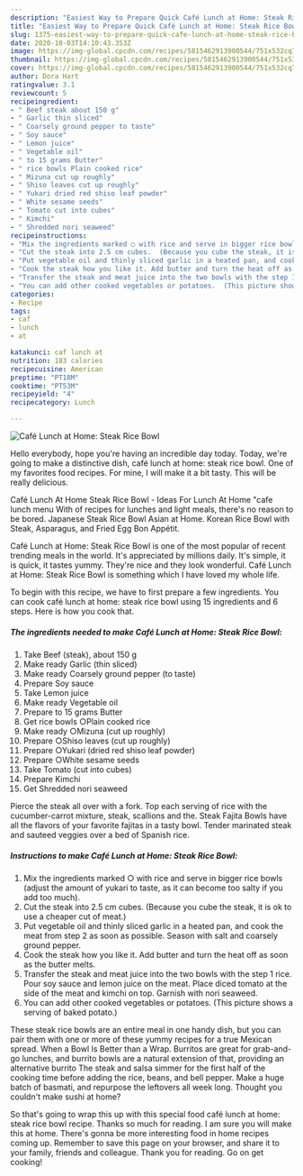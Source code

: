 ```yaml
---
description: "Easiest Way to Prepare Quick Café Lunch at Home: Steak Rice Bowl"
title: "Easiest Way to Prepare Quick Café Lunch at Home: Steak Rice Bowl"
slug: 1375-easiest-way-to-prepare-quick-cafe-lunch-at-home-steak-rice-bowl
date: 2020-10-03T14:10:43.353Z
image: https://img-global.cpcdn.com/recipes/5815462913900544/751x532cq70/cafe-lunch-at-home-steak-rice-bowl-recipe-main-photo.jpg
thumbnail: https://img-global.cpcdn.com/recipes/5815462913900544/751x532cq70/cafe-lunch-at-home-steak-rice-bowl-recipe-main-photo.jpg
cover: https://img-global.cpcdn.com/recipes/5815462913900544/751x532cq70/cafe-lunch-at-home-steak-rice-bowl-recipe-main-photo.jpg
author: Dora Hart
ratingvalue: 3.1
reviewcount: 5
recipeingredient:
- " Beef steak about 150 g"
- " Garlic thin sliced"
- " Coarsely ground pepper to taste"
- " Soy sauce"
- " Lemon juice"
- " Vegetable oil"
- " to 15 grams Butter"
- " rice bowls Plain cooked rice"
- " Mizuna cut up roughly"
- " Shiso leaves cut up roughly"
- " Yukari dried red shiso leaf powder"
- " White sesame seeds"
- " Tomato cut into cubes"
- " Kimchi"
- " Shredded nori seaweed"
recipeinstructions:
- "Mix the ingredients marked ○ with rice and serve in bigger rice bowls (adjust the amount of yukari to taste, as it can become too salty if you add too much)."
- "Cut the steak into 2.5 cm cubes.  (Because you cube the steak, it is ok to use a cheaper cut of meat.)"
- "Put vegetable oil and thinly sliced garlic in a heated pan, and cook the meat from step 2 as soon as possible. Season with salt and coarsely ground pepper."
- "Cook the steak how you like it. Add butter and turn the heat off as soon as the butter melts."
- "Transfer the steak and meat juice into the two bowls with the step 1 rice. Pour soy sauce and lemon juice on the meat. Place diced tomato at the side of the meat and kimchi on top.  Garnish with nori seaweed."
- "You can add other cooked vegetables or potatoes.  (This picture shows a serving of baked potato.)"
categories:
- Recipe
tags:
- caf
- lunch
- at

katakunci: caf lunch at 
nutrition: 183 calories
recipecuisine: American
preptime: "PT18M"
cooktime: "PT53M"
recipeyield: "4"
recipecategory: Lunch

---
```



![Café Lunch at Home: Steak Rice Bowl](https://img-global.cpcdn.com/recipes/5815462913900544/751x532cq70/cafe-lunch-at-home-steak-rice-bowl-recipe-main-photo.jpg)

Hello everybody, hope you're having an incredible day today. Today, we're going to make a distinctive dish, café lunch at home: steak rice bowl. One of my favorites food recipes. For mine, I will make it a bit tasty. This will be really delicious.

Café Lunch At Home Steak Rice Bowl - Ideas For Lunch At Home &#34;cafe lunch menu With of recipes for lunches and light meals, there&#39;s no reason to be bored. Japanese Steak Rice Bowl Asian at Home. Korean Rice Bowl with Steak, Asparagus, and Fried Egg Bon Appétit.

Café Lunch at Home: Steak Rice Bowl is one of the most popular of recent trending meals in the world. It's appreciated by millions daily. It's simple, it is quick, it tastes yummy. They're nice and they look wonderful. Café Lunch at Home: Steak Rice Bowl is something which I have loved my whole life.


To begin with this recipe, we have to first prepare a few ingredients. You can cook café lunch at home: steak rice bowl using 15 ingredients and 6 steps. Here is how you cook that.

<!--inarticleads1-->

##### The ingredients needed to make Café Lunch at Home: Steak Rice Bowl:

1. Take  Beef (steak), about 150 g
1. Make ready  Garlic (thin sliced)
1. Make ready  Coarsely ground pepper (to taste)
1. Prepare  Soy sauce
1. Take  Lemon juice
1. Make ready  Vegetable oil
1. Prepare  to 15 grams Butter
1. Get  rice bowls ○Plain cooked rice
1. Make ready  ○Mizuna (cut up roughly)
1. Prepare  ○Shiso leaves (cut up roughly)
1. Prepare  ○Yukari (dried red shiso leaf powder)
1. Prepare  ○White sesame seeds
1. Take  Tomato (cut into cubes)
1. Prepare  Kimchi
1. Get  Shredded nori seaweed


Pierce the steak all over with a fork. Top each serving of rice with the cucumber-carrot mixture, steak, scallions and the. Steak Fajita Bowls have all the flavors of your favorite fajitas in a tasty bowl. Tender marinated steak and sauteed veggies over a bed of Spanish rice. 

<!--inarticleads2-->

##### Instructions to make Café Lunch at Home: Steak Rice Bowl:

1. Mix the ingredients marked ○ with rice and serve in bigger rice bowls (adjust the amount of yukari to taste, as it can become too salty if you add too much).
1. Cut the steak into 2.5 cm cubes.  (Because you cube the steak, it is ok to use a cheaper cut of meat.)
1. Put vegetable oil and thinly sliced garlic in a heated pan, and cook the meat from step 2 as soon as possible. Season with salt and coarsely ground pepper.
1. Cook the steak how you like it. Add butter and turn the heat off as soon as the butter melts.
1. Transfer the steak and meat juice into the two bowls with the step 1 rice. Pour soy sauce and lemon juice on the meat. Place diced tomato at the side of the meat and kimchi on top.  Garnish with nori seaweed.
1. You can add other cooked vegetables or potatoes.  (This picture shows a serving of baked potato.)


These steak rice bowls are an entire meal in one handy dish, but you can pair them with one or more of these yummy recipes for a true Mexican spread. When a Bowl Is Better than a Wrap. Burritos are great for grab-and-go lunches, and burrito bowls are a natural extension of that, providing an alternative burrito The steak and salsa simmer for the first half of the cooking time before adding the rice, beans, and bell pepper. Make a huge batch of basmati, and repurpose the leftovers all week long. Thought you couldn&#39;t make sushi at home? 

So that's going to wrap this up with this special food café lunch at home: steak rice bowl recipe. Thanks so much for reading. I am sure you will make this at home. There's gonna be more interesting food in home recipes coming up. Remember to save this page on your browser, and share it to your family, friends and colleague. Thank you for reading. Go on get cooking!
